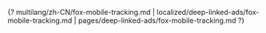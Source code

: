 {? multilang/zh-CN/fox-mobile-tracking.md | localized/deep-linked-ads/fox-mobile-tracking.md | pages/deep-linked-ads/fox-mobile-tracking.md ?}
